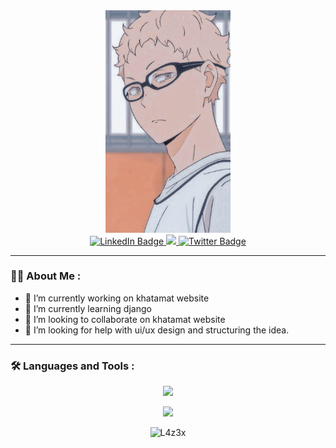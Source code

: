 <div id="header" align="center">
  <img src="icon.jpg" width="200"/>
  <div id="badges">
  <a href="https://dz.linkedin.com/in/moussa-mousselmal-49642a281?trk=people-guest_people_search-card">
    <img src="https://img.shields.io/badge/Linkedin-blue?logoSize=auto&style=for-the-badge" alt="LinkedIn Badge"/>
  </a>
  <a href="https://discordapp.com/users/1008642046657048597">
    <img src="https://img.shields.io/badge/Discord-darkblue?logoSize=auto&style=for-the-badge"/>
  </a>
  <a href="https://x.com/Moussa_l4z3x?t=Sihj2DzpGDo44zAB9GHgUA&s=09">
    <img src="https://img.shields.io/badge/X-black?logoSize=auto&style=for-the-badge" alt="Twitter Badge"/>
  </a>
  </div>
</div>

---

### :man_technologist: About Me :

- 🔭 I’m currently working on khatamat website
- 🌱 I’m currently learning django
- 👯 I’m looking to collaborate on khatamat website
- 🤔 I’m looking for help with ui/ux design and structuring the idea.

---

### :hammer_and_wrench: Languages and Tools :
<p align="center">
  <a href="https://skillicons.dev">
    <img src="https://skillicons.dev/icons?i=git,github,arch,django,python,js,react,mysql,postgres,postman,docker,redis,nginx,elasticsearch,rabbitmq,vscode" />
  </a>
   <p align="center"><img src="https://github-readme-stats.vercel.app/api?username=L4z3x&show_icons=true&include_all_commits=true&theme=gruvbox"></p>
  <p align="center"><img src="https://github-readme-stats.vercel.app/api/top-langs?username=L4z3x&show_icons=true&locale=en&layout=compact&line_height=20&title_color=7A7ADB&icon_color=2234AE&text_color=D3D3D3&bg_color=0,000000,130F40" width="375"  alt="L4z3x"/></p>

</p>





